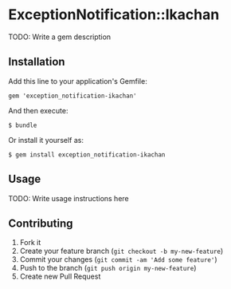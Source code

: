 # ExceptionNotification::Ikachan

TODO: Write a gem description

## Installation

Add this line to your application's Gemfile:

    gem 'exception_notification-ikachan'

And then execute:

    $ bundle

Or install it yourself as:

    $ gem install exception_notification-ikachan

## Usage

TODO: Write usage instructions here

## Contributing

1. Fork it
2. Create your feature branch (`git checkout -b my-new-feature`)
3. Commit your changes (`git commit -am 'Add some feature'`)
4. Push to the branch (`git push origin my-new-feature`)
5. Create new Pull Request
